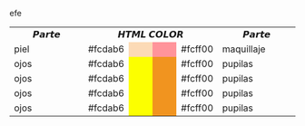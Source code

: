  efe
 
 <div >
  <table border="0" cellpadding="0" cellspacing="0" width="50%">
<tr>
<td style="text-align:center" width="30%">𝙋𝙖𝙧𝙩𝙚 </td>
<td colspan="4" style="text-align:center">𝙃𝙏𝙈𝙇 𝘾𝙊𝙇𝙊𝙍</td>
<td align="center" width="30%">𝙋𝙖𝙧𝙩𝙚 </td>
</tr>
<tr>
<td width="30%"> piel </td>
<td width="10%">#fcdab6</td>
<td width="10%" bgcolor="#fcdab6"></td>
<td width="10%" bgcolor="#ff949b"></td>
<td width="10%"> #fcff00 </td>
<td width="30%" >maquillaje </td>
</tr>
<tr>
<td width="30%"> ojos </td>
<td width="10%">#fcdab6</td>
<td width="10%" bgcolor="#fcff00"></td>
<td width="10%" bgcolor="#f1941f"></td>
<td width="10%">#fcff00</td>
<td width="30%" >pupilas </td>
</tr>
<tr>
<td width="30%"> ojos </td>
<td width="10%">#fcdab6</td>
<td width="10%" bgcolor="#fcff00"></td>
<td width="10%" bgcolor="#f1941f"></td>
<td width="10%">#fcff00</td>
<td width="30%" >pupilas </td>
</tr>
<tr>
<td width="30%"> ojos </td>
<td width="10%">#fcdab6</td>
<td width="10%" bgcolor="#fcff00"></td>
<td width="10%" bgcolor="#f1941f"></td>
<td width="10%">#fcff00</td>
<td width="30%" >pupilas </td>
</tr>
<tr>
<td width="30%"> ojos </td>
<td width="10%">#fcdab6</td>
<td width="10%" bgcolor="#fcff00"></td>
<td width="10%" bgcolor="#f1941f"></td>
<td width="10%">#fcff00</td>
<td width="30%" >pupilas </td>
</tr>
</table>
 
